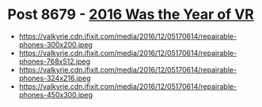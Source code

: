 # Post 8679 - [2016 Was the Year of VR](https://www.ifixit.com/News/8679/2016-vr-headsets)

- https://valkyrie.cdn.ifixit.com/media/2016/12/05170614/repairable-phones-300x200.jpeg
- https://valkyrie.cdn.ifixit.com/media/2016/12/05170614/repairable-phones-768x512.jpeg
- https://valkyrie.cdn.ifixit.com/media/2016/12/05170614/repairable-phones-324x216.jpeg
- https://valkyrie.cdn.ifixit.com/media/2016/12/05170614/repairable-phones-450x300.jpeg
